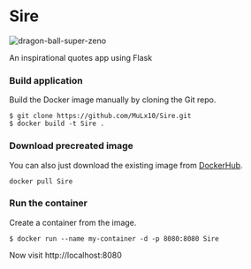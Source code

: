 
# Sire

![dragon-ball-super-zeno](https://user-images.githubusercontent.com/23444642/75755654-0b375380-5d55-11ea-82f5-1f111f1191fb.jpg)

An inspirational quotes app using Flask

### Build application
Build the Docker image manually by cloning the Git repo.
```
$ git clone https://github.com/MuLx10/Sire.git
$ docker build -t Sire .
```

### Download precreated image
You can also just download the existing image from [DockerHub](https://hub.docker.com/r/lvthillo/python-flask-docker/).
```
docker pull Sire
```

### Run the container
Create a container from the image.
```
$ docker run --name my-container -d -p 8080:8080 Sire
```

Now visit http://localhost:8080
